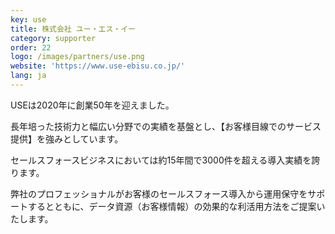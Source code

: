 ```yaml
---
key: use
title: 株式会社 ユー・エス・イー
category: supporter
order: 22
logo: /images/partners/use.png
website: 'https://www.use-ebisu.co.jp/'
lang: ja
---
```

USEは2020年に創業50年を迎えました。

長年培った技術力と幅広い分野での実績を基盤とし、【お客様目線でのサービス提供】を強みとしています。

セールスフォースビジネスにおいては約15年間で3000件を超える導入実績を誇ります。

弊社のプロフェッショナルがお客様のセールスフォース導入から運用保守をサポートするとともに、データ資源（お客様情報）の効果的な利活用方法をご提案いたします。